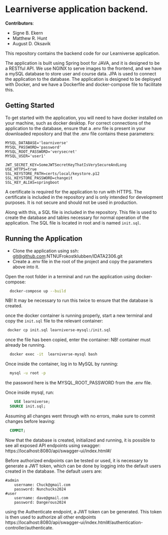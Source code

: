 # Learniverse application backend.

**Contributors**:
- Signe B. Ekern <br>
- Matthew R. Hunt
- August D. Oksavik

This repository contains the backend code for our Learniverse application.

The application is built using Spring boot for JAVA, and it is designed to be a RESTful API. We use NGINX to serve
images to the frontend, and we have a mySQL database to store user and course data. JPA is used to connect the
application to the database. The application is designed to be deployed with Docker, and we have a Dockerfile and 
docker-compose file to facilitate this.

## Getting Started
To get started with the application, you will need to have docker installed on your machine, such as docker desktop.
For correct connections of the application to the database, ensure that a .env file is present in your downloaded
repository and that the .env file contains these parameters:

```
MYSQL_DATABASE='learniverse'
MYSQL_PASSWORD='password'
MYSQL_ROOT_PASSWORD='verysecret'
MYSQL_USER='user1'

JWT_SECRET_KEY=SomeJWTSecretKeyThatIsVerySecureAndLong
USE_HTTPS=true
SSL_KEYSTORE_PATH=certs/local/keystore.p12
SSL_KEYSTORE_PASSWORD=changeit
SSL_KEY_ALIAS=springboot
````
A certificate is required for the application to run with HTTPS. The certificate is included in the repository
and is only intended for development purposes. It is not secure and should not be used in production.

Along with this, a SQL file is included in the repository. This file is used to create the database and tables
necessary for normal operation of the application. The SQL file is located in root and is named `init.sql`. 

## Running the Application

- Clone the application using ssh: git@github.com:NTNUFrokostklubben/IDATA2306.git  
- Create a .env file in the root of the project and copy the parameters above into it.  


Open the root folder in a terminal and run the application using docker-compose:
```bash
  docker-compose up --build
```
 NB! It may be necessary to run this twice to ensure that the database is created.  

once the docker container is running properly, start a new terminal and
copy the `init.sql` file to the relevant container:
```bash
 docker cp init.sql learniverse-mysql:/init.sql
```
once the file has been copied, enter the container: NB! container must already be running.
```bash
  docker exec -it  learniverse-mysql bash
```
Once inside the container, log in to MySQL by running:
```bash
  mysql -u root -p
```
the password here is the MYSQL_ROOT_PASSWORD from the .env file.  

Once inside mysql, run:
```sql
    USE learniverse;
  SOURCE init.sql;
```
Assuming all changes went through with no errors, make sure to commit changes before leaving:
```sql
  COMMIT;
```
Now that the database is created, initialized and running, it is possible to see all exposed API endpoints using
swagger: https://localhost:8080/api/swagger-ui/index.html#/

Before authorized endpoints can be tested or used, it is necessary to generate a JWT token, which can be done by
logging into the default users created in the database. The default users are:
```
#admin
    username: Chuck@gmail.com
    password: Nunchucks2024
#user
    username: dave@gmail.com
    password: Dangerous2024
```
using the Authenticate endpoint, a JWT token can be generated. This token is then used to authorize all other endpoints
https://localhost:8080/api/swagger-ui/index.html#/authentication-controller/authenticate.